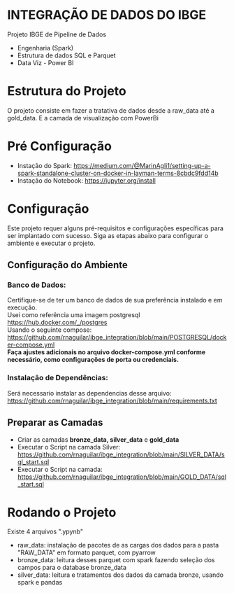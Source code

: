 # INTEGRAÇÃO DE DADOS DO IBGE
Projeto IBGE de Pipeline de Dados
+ Engenharia (Spark)
+ Estrutura de dados SQL e Parquet
+ Data Viz - Power BI

# Estrutura do Projeto
O projeto consiste em fazer a tratativa de dados desde a raw_data até a gold_data. E a camada de visualização com PowerBi


# Pré Configuração
+ Instação do Spark: https://medium.com/@MarinAgli1/setting-up-a-spark-standalone-cluster-on-docker-in-layman-terms-8cbdc9fdd14b
+ Instação do Notebook: https://jupyter.org/install

# Configuração

Este projeto requer alguns pré-requisitos e configurações específicas para ser implantado com sucesso. Siga as etapas abaixo para configurar o ambiente e executar o projeto.

## Configuração do Ambiente
### Banco de Dados:
Certifique-se de ter um banco de dados de sua preferência instalado e em execução.  
Usei como referência uma imagem postgresql https://hub.docker.com/_/postgres  
Usando o seguinte compose: https://github.com/rnaguilar/ibge_integration/blob/main/POSTGRESQL/docker-compose.yml  
**Faça ajustes adicionais no arquivo docker-compose.yml conforme necessário, como configurações de porta ou credenciais.**

### Instalação de Dependências:
Será necessario instalar as dependencias desse arquivo: https://github.com/rnaguilar/ibge_integration/blob/main/requirements.txt

## Preparar as Camadas
+ Criar as camadas **bronze_data, silver_data** e **gold_data**
+ Executar o Script na camada Silver: https://github.com/rnaguilar/ibge_integration/blob/main/SILVER_DATA/sql_start.sql
+ Executar o Script na camada: https://github.com/rnaguilar/ibge_integration/blob/main/GOLD_DATA/sql_start.sql

# Rodando o Projeto
Existe 4 arquivos ".ypynb" 
+ raw_data: instalação de pacotes de as cargas dos dados para a pasta "RAW_DATA" em formato parquet, com pyarrow
+ bronze_data: leitura desses parquet com spark fazendo seleção dos campos para o database bronze_data
+ silver_data: leitura e tratamentos dos dados da camada bronze, usando spark e pandas

